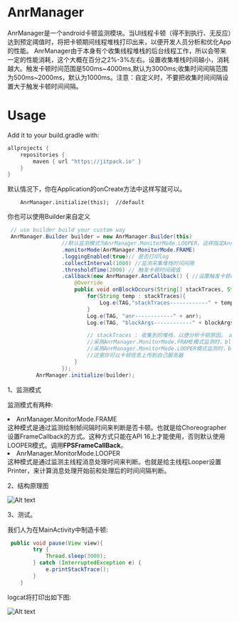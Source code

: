 # AnrManager
AnrManager是一个android卡顿监测模块。当UI线程卡顿（得不到执行、无反应）达到预定阈值时，将把卡顿期间线程堆栈打印出来，以便开发人员分析和优化App的性能。
AnrManager由于本身有个收集线程堆栈的后台线程工作，所以会带来一定的性能消耗，这个大概在百分之2%-3%左右。设置收集堆栈时间越小，消耗越大。触发卡顿时间范围是500ms\~4000ms,默认为3000ms;收集时间间隔范围为500ms\~2000ms，默认为1000ms。注意：自定义时，不要把收集时间间隔设置大于触发卡顿时间间隔。
# Usage
Add it to your build.gradle with:
```gradle
allprojects {
    repositories {
        maven { url "https://jitpack.io" }
    }
}
```

默认情况下，你在Application的onCreate方法中这样写就可以。

```
    AnrManager.initialize(this);  //default
```

你也可以使用Builder来自定义

```java
 // use builder build your custom way
 AnrManager.Builder builder = new AnrManager.Builder(this)
                 //默认监测模式为AnrManager.MonitorMode.LOOPER，这样指定AnrManager.MonitorMode.FRAME
                 .monitorMode(AnrManager.MonitorMode.FRAME)
                 .loggingEnabled(true)// 是否打印log
                 .collectInterval(1000) //监测采集堆栈时间间隔
                 .thresholdTime(2000) // 触发卡顿时间阈值
                 .callback(new AnrManager.AnrCallback() { //设置触发卡顿时回调
                     @Override
                     public void onBlockOccurs(String[] stackTraces, String anr, long... blockArgs) {
                         for(String temp : stackTraces){
                             Log.e(TAG,"stackTraces------------" + temp);
                         }
                         Log.e(TAG, "anr------------" + anr);
                         Log.e(TAG, "blockArgs------------" + blockArgs);

                         // stackTraces : 收集到的堆栈，以便分析卡顿原因。 anr : 如果应用发生ANR，这个就我ANR相关信息，没发生ANR，则为空。
                         //采用AnrManager.MonitorMode.FRAME模式监测时，blockArgs的size为1，blockArgs[0] 即是发生掉帧的数。
                         //采用AnrManager.MonitorMode.LOOPER模式监测时，blockArgs的size为2，blockArgs[0] 为UI线程卡顿时间值，blockArgs[1]为在此期间UI线程能执行到的时间。
                         //这里你可以卡顿信息上传到自己服务器
                     }
                 });
         AnrManager.initialize(builder);
```

1、监测模式

监测模式有两种:

<li>AnrManager.MonitorMode.FRAME</li>
这种模式是通过监测绘制帧间隔时间来判断是否卡顿。也就是给Choreographer设置FrameCallback的方式。这种方式只能在API 16上才能使用，否则默认使用LOOPER模式。调用<b>FPSFrameCallBack</b>。

<li>AnrManager.MonitorMode.LOOPER</li>
这种模式是通过监测主线程消息处理时间来判断。也就是给主线程Looper设置Printer，来计算消息处理开始前和处理后的时间间隔判断。

2、结构原理图

![Alt text](https://github.com/xuningjack/ANRManager/blob/master/images/anrmanager_design.png)

3、测试。

我们人为在MainActivity中制造卡顿:
```java
 public void pause(View view){
        try {
            Thread.sleep(3000);
        } catch (InterruptedException e) {
            e.printStackTrace();
        }
    }
```
logcat将打印出如下图:

![Alt text](https://github.com/xuningjack/ANRManager/blob/master/images/crashlog.png)





